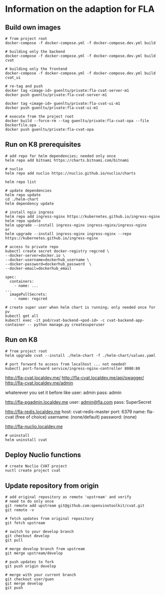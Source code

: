 # Information on the adaption for FLA

## Build own images

````
# from project root
docker-compose -f docker-compose.yml -f docker-compose.dev.yml build

# building only the backend
docker-compose -f docker-compose.yml -f docker-compose.dev.yml build cvat

# building only the frontend
docker-compose -f docker-compose.yml -f docker-compose.dev.yml build cvat_ui

# re-tag and push
docker tag <image-id> guenltu/private:fla-cvat-server-m1
docker push guenltu/private:fla-cvat-server-m1

docker tag <image-id> guenltu/private:fla-cvat-ui-m1
docker push guenltu/private:fla-cvat-ui-m1
````

````
# execute from the project root
docker build --force-rm --tag guenltu/private:fla-cvat-opa --file Dockerfile.opa .
docker push guenltu/private:fla-cvat-opa
````



## Run on K8 prerequisites

````
# add repo for helm dependencies; needed only once
helm repo add bitnami https://charts.bitnami.com/bitnami

# nuclio
helm repo add nuclio https://nuclio.github.io/nuclio/charts

helm repo list
````

````
# update dependencies
helm repo update
cd ./helm-chart
helm dependency update
````

````
# install ngix ingress
helm repo add ingress-nginx https://kubernetes.github.io/ingress-nginx
helm repo update
helm upgrade --install ingress-nginx ingress-nginx/ingress-nginx
or
helm upgrade --install ingress-nginx ingress-nginx --repo https://kubernetes.github.io/ingress-nginx
````

````
# access to private repo
kubectl create secret docker-registry regcred \
--docker-server=docker.io \
--docker-username=dockerhub_username \
--docker-password=dockerhub_password  \
--docker-email=dockerhub_email

spec:
  containers:
    - name: ...
...
  imagePullSecrets:
    - name: regcred
````


````
# create super user when helm chart is running; only needed once for pv
kubectl get all
kubectl exec -it pod/cvat-backend-<pod-id> -c cvat-backend-app-container -- python manage.py createsuperuser
````


## Run on K8

````
# from project root
helm upgrade cvat --install ./helm-chart -f ./helm-chart/values.yaml

# port forward to access from localhost ... not needed!
kubectl port-forward service/ingress-nginx-controller 8080:80
````

http://fla-cvat.localdev.me/
http://fla-cvat.localdev.me/api/swagger/
http://fla-cvat.localdev.me/admin

whaterever you set it before like
user: admin
pass: admin

http://fla-pgadmin.localdev.me
user: admin@fla.com
pass: SuperSecret

http://fla-redis.localdev.me
host: cvat-redis-master
port: 6379
name: fla-cvat (free of choice)
username: (none/default)
password: (none)

http://fla-nuclio.localdev.me


````
# uninstall
helm uninstall cvat
````

## Deploy Nuclio functions

````
# create Nuclio CVAT project
nuctl create project cvat
````



## Update repository from origin

````
# add original repository as remote 'upstream' and verify
# need to do only once
git remote add upstream git@github.com:openvinotoolkit/cvat.git
git remote -v
````

````
# fetch updates from original repository
git fetch upstream

# switch to your develop branch
git checkout develop
git pull

# merge develop branch from upstream
git merge upstream/develop

# push updates to fork
git push origin develop

# merge with your current branch
git checkout user/guen
git merge develop
git push
````


